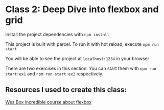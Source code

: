 # Class 2: Deep Dive into flexbox and grid

Install the project dependencies with
`npm install`

This project is built with parcel. To run it with hot reload, execute `npm run start`

You will be able to see the project at `localhost:1234` in your browser

There are two exercises in this section. You can start them with `npm run start:ex1` and `npm run start:ex2` respectively.

## Resources I used to create this class:

[Wes Box incredible course about flexbox](https://www.youtube.com/playlist?list=PLu8EoSxDXHP7xj_y6NIAhy0wuCd4uVdid)